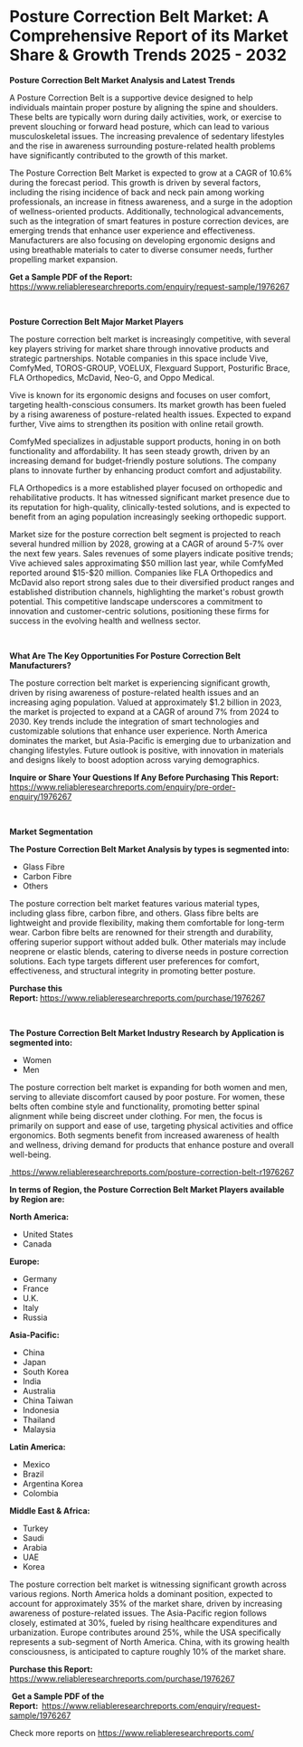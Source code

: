<p><h1>Posture Correction Belt Market: A Comprehensive Report of its Market Share & Growth Trends 2025 - 2032</h1></p><p><strong>Posture Correction Belt Market Analysis and Latest Trends</strong></p>
<p><p>A Posture Correction Belt is a supportive device designed to help individuals maintain proper posture by aligning the spine and shoulders. These belts are typically worn during daily activities, work, or exercise to prevent slouching or forward head posture, which can lead to various musculoskeletal issues. The increasing prevalence of sedentary lifestyles and the rise in awareness surrounding posture-related health problems have significantly contributed to the growth of this market.</p><p>The Posture Correction Belt Market is expected to grow at a CAGR of 10.6% during the forecast period. This growth is driven by several factors, including the rising incidence of back and neck pain among working professionals, an increase in fitness awareness, and a surge in the adoption of wellness-oriented products. Additionally, technological advancements, such as the integration of smart features in posture correction devices, are emerging trends that enhance user experience and effectiveness. Manufacturers are also focusing on developing ergonomic designs and using breathable materials to cater to diverse consumer needs, further propelling market expansion.</p></p>
<p><strong>Get a Sample PDF of the Report:&nbsp;</strong> <a href="https://www.reliableresearchreports.com/enquiry/request-sample/1976267?utm_campaign=2146&utm_medium=2&utm_source=Github&utm_content=ia&utm_term=08022025&utm_id=posture-correction-belt">https://www.reliableresearchreports.com/enquiry/request-sample/1976267</a></p>
<p>&nbsp;</p>
<p><strong>Posture Correction Belt Major Market Players</strong></p>
<p><p>The posture correction belt market is increasingly competitive, with several key players striving for market share through innovative products and strategic partnerships. Notable companies in this space include Vive, ComfyMed, TOROS-GROUP, VOELUX, Flexguard Support, Posturific Brace, FLA Orthopedics, McDavid, Neo-G, and Oppo Medical.</p><p>Vive is known for its ergonomic designs and focuses on user comfort, targeting health-conscious consumers. Its market growth has been fueled by a rising awareness of posture-related health issues. Expected to expand further, Vive aims to strengthen its position with online retail growth.</p><p>ComfyMed specializes in adjustable support products, honing in on both functionality and affordability. It has seen steady growth, driven by an increasing demand for budget-friendly posture solutions. The company plans to innovate further by enhancing product comfort and adjustability.</p><p>FLA Orthopedics is a more established player focused on orthopedic and rehabilitative products. It has witnessed significant market presence due to its reputation for high-quality, clinically-tested solutions, and is expected to benefit from an aging population increasingly seeking orthopedic support.</p><p>Market size for the posture correction belt segment is projected to reach several hundred million by 2028, growing at a CAGR of around 5-7% over the next few years. Sales revenues of some players indicate positive trends; Vive achieved sales approximating $50 million last year, while ComfyMed reported around $15-$20 million. Companies like FLA Orthopedics and McDavid also report strong sales due to their diversified product ranges and established distribution channels, highlighting the market's robust growth potential. This competitive landscape underscores a commitment to innovation and customer-centric solutions, positioning these firms for success in the evolving health and wellness sector.</p></p>
<p>&nbsp;</p>
<p><strong>What Are The Key Opportunities For Posture Correction Belt Manufacturers?</strong></p>
<p><p>The posture correction belt market is experiencing significant growth, driven by rising awareness of posture-related health issues and an increasing aging population. Valued at approximately $1.2 billion in 2023, the market is projected to expand at a CAGR of around 7% from 2024 to 2030. Key trends include the integration of smart technologies and customizable solutions that enhance user experience. North America dominates the market, but Asia-Pacific is emerging due to urbanization and changing lifestyles. Future outlook is positive, with innovation in materials and designs likely to boost adoption across varying demographics.</p></p>
<p><strong>Inquire or Share Your Questions If Any Before Purchasing This Report:</strong> <a href="https://www.reliableresearchreports.com/enquiry/pre-order-enquiry/1976267?utm_campaign=2146&utm_medium=2&utm_source=Github&utm_content=ia&utm_term=08022025&utm_id=posture-correction-belt">https://www.reliableresearchreports.com/enquiry/pre-order-enquiry/1976267</a></p>
<p>&nbsp;</p>
<p><strong>Market Segmentation</strong></p>
<p><strong>The Posture Correction Belt Market Analysis by types is segmented into:</strong></p>
<p><ul><li>Glass Fibre</li><li>Carbon Fibre</li><li>Others</li></ul></p>
<p><p>The posture correction belt market features various material types, including glass fibre, carbon fibre, and others. Glass fibre belts are lightweight and provide flexibility, making them comfortable for long-term wear. Carbon fibre belts are renowned for their strength and durability, offering superior support without added bulk. Other materials may include neoprene or elastic blends, catering to diverse needs in posture correction solutions. Each type targets different user preferences for comfort, effectiveness, and structural integrity in promoting better posture.</p></p>
<p><strong>Purchase this Report:&nbsp;</strong><a href="https://www.reliableresearchreports.com/purchase/1976267?utm_campaign=2146&utm_medium=2&utm_source=Github&utm_content=ia&utm_term=08022025&utm_id=posture-correction-belt">https://www.reliableresearchreports.com/purchase/1976267</a></p>
<p>&nbsp;</p>
<p><strong>The Posture Correction Belt Market Industry Research by Application is segmented into:</strong></p>
<p><ul><li>Women</li><li>Men</li></ul></p>
<p><p>The posture correction belt market is expanding for both women and men, serving to alleviate discomfort caused by poor posture. For women, these belts often combine style and functionality, promoting better spinal alignment while being discreet under clothing. For men, the focus is primarily on support and ease of use, targeting physical activities and office ergonomics. Both segments benefit from increased awareness of health and wellness, driving demand for products that enhance posture and overall well-being.</p></p>
<p><a href="https://www.reliableresearchreports.com/posture-correction-belt-r1976267?utm_campaign=2146&utm_medium=2&utm_source=Github&utm_content=ia&utm_term=08022025&utm_id=posture-correction-belt">&nbsp;https://www.reliableresearchreports.com/posture-correction-belt-r1976267</a></p>
<p><strong>In terms of Region, the Posture Correction Belt Market Players available by Region are:</strong></p>
<p>
    <p> <strong> North America: </strong>
        <ul>
            <li>United States</li>
            <li>Canada</li>
        </ul>
        </p> 
    <p> <strong> Europe: </strong>
        <ul>
            <li>Germany</li>
            <li>France</li>
            <li>U.K.</li>
            <li>Italy</li>
            <li>Russia</li>
        </ul>
        </p> 
    <p> <strong> Asia-Pacific: </strong>
        <ul>
            <li>China</li>
            <li>Japan</li>
            <li>South Korea</li>
            <li>India</li>
            <li>Australia</li>
            <li>China Taiwan</li>
            <li>Indonesia</li>
            <li>Thailand</li>
            <li>Malaysia</li>
        </ul>
        </p> 
    <p> <strong> Latin America: </strong>
        <ul>
            <li>Mexico</li>
            <li>Brazil</li>
            <li>Argentina Korea</li>
            <li>Colombia</li>
        </ul>
        </p> 
    <p> <strong> Middle East & Africa: </strong>
        <ul>
            <li>Turkey</li>
            <li>Saudi</li>
            <li>Arabia</li>
            <li>UAE</li>
            <li>Korea</li>
        </ul>
    </p>
    </p>
<p><p>The posture correction belt market is witnessing significant growth across various regions. North America holds a dominant position, expected to account for approximately 35% of the market share, driven by increasing awareness of posture-related issues. The Asia-Pacific region follows closely, estimated at 30%, fueled by rising healthcare expenditures and urbanization. Europe contributes around 25%, while the USA specifically represents a sub-segment of North America. China, with its growing health consciousness, is anticipated to capture roughly 10% of the market share.</p></p>
<p><strong>Purchase this Report: </strong><a href="https://www.reliableresearchreports.com/purchase/1976267?utm_campaign=2146&utm_medium=2&utm_source=Github&utm_content=ia&utm_term=08022025&utm_id=posture-correction-belt">https://www.reliableresearchreports.com/purchase/1976267</a></p>
<p>&nbsp;<strong>Get a Sample PDF of the Report:&nbsp;&nbsp;</strong><a href="https://www.reliableresearchreports.com/enquiry/request-sample/1976267?utm_campaign=2146&utm_medium=2&utm_source=Github&utm_content=ia&utm_term=08022025&utm_id=posture-correction-belt">https://www.reliableresearchreports.com/enquiry/request-sample/1976267</a></p>
<p><strong></strong></p>
<p>Check more reports on <a href="https://www.reliableresearchreports.com/?utm_campaign=2146&utm_medium=2&utm_source=Github&utm_content=ia&utm_term=08022025&utm_id=posture-correction-belt">https://www.reliableresearchreports.com/</a></p>